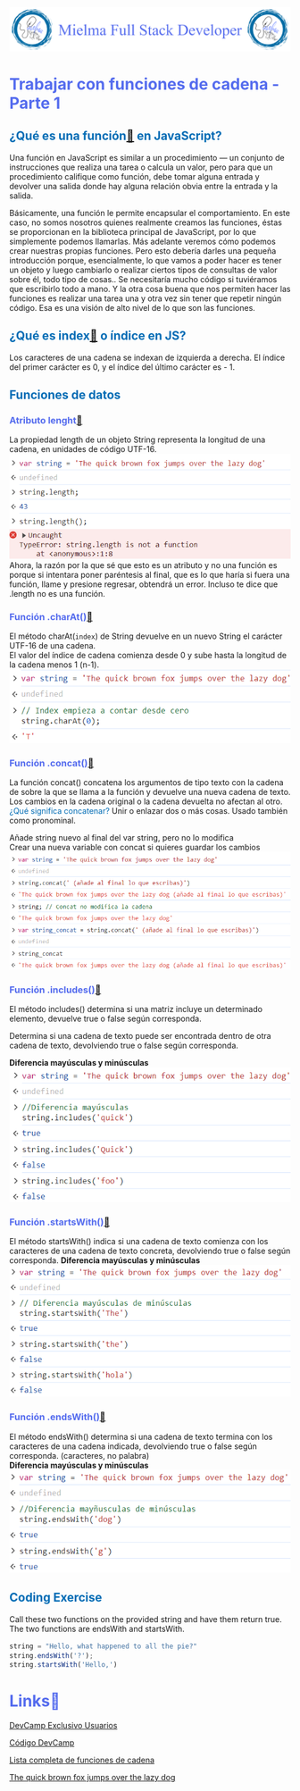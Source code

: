 ![Logo Mielma](/Logo/Logo_Encabezado.png)

# <b><font color="#556CEE">Trabajar con funciones de cadena - Parte 1</font></b>

## <b><font color="#006cb5">¿Qué es una función[🔗](https://developer.mozilla.org/es/docs/Web/JavaScript/Guide/Functions) en JavaScript?</font></b>
Una función en JavaScript es similar a un procedimiento — un conjunto de instrucciones que realiza una tarea o calcula un valor, pero para que un procedimiento califique como función, debe tomar alguna entrada y devolver una salida donde hay alguna relación obvia entre la entrada y la salida.

Básicamente, una función le permite encapsular el comportamiento. En este caso, no somos nosotros quienes realmente creamos las funciones, éstas se proporcionan en la biblioteca principal de JavaScript, por lo que simplemente podemos llamarlas. Más adelante veremos cómo podemos crear nuestras propias funciones. Pero esto debería darles una pequeña introducción porque, esencialmente, lo que vamos a poder hacer es tener un objeto y luego cambiarlo o realizar ciertos tipos de consultas de valor sobre él, todo tipo de cosas..
Se necesitaría mucho código si tuviéramos que escribirlo todo a mano. Y la otra cosa buena que nos permiten hacer las funciones es realizar una tarea una y otra vez sin tener que repetir ningún código. Esa es una visión de alto nivel de lo que son las funciones.
## <b><font color="#006cb5">¿Qué es index[🔗](https://developer.mozilla.org/es/docs/Web/JavaScript/Reference/Global_Objects/String/indexOf#descripci%C3%B3n) o índice en JS?</font></b>
Los caracteres de una cadena se indexan de izquierda a derecha. El índice del primer carácter es 0, y el índice del último carácter es - 1.

## <b><font color="#006cb5">Funciones de datos</font></b>

### <font color="#556CEE">Atributo lenght[🔗](https://developer.mozilla.org/es/docs/Web/JavaScript/Reference/Global_Objects/String/length)</font>
La propiedad length de un objeto String representa la longitud de una cadena, en unidades de código UTF-16.
![Funciones String .lenght](image/Funciones_String_.length.png)
Ahora, la razón por la que sé que esto es un atributo y no una función es porque si intentara poner paréntesis al final, que es lo que haría si fuera una función, llame y presione regresar, obtendrá un error. Incluso te dice que .length no es una función.

### <font color="#556CEE">Función .charAt()[🔗](https://developer.mozilla.org/es/docs/Web/JavaScript/Reference/Global_Objects/String/charAt)</font>
El método charAt(`index`) de String devuelve en un nuevo String el carácter UTF-16 de una cadena.  
El valor del índice de cadena comienza desde 0 y sube hasta la longitud de la cadena menos 1 (n-1).
![Funciones String .charAt()](image/Funciones_String_.charAt().png)

### <font color="#556CEE">Función .concat()[🔗](https://developer.mozilla.org/es/docs/Web/JavaScript/Reference/Global_Objects/String/concat)</font>

La función concat() concatena los argumentos de tipo texto con la cadena de sobre la que se llama a la función y devuelve una nueva cadena de texto. Los cambios en la cadena original o la cadena devuelta no afectan al otro.  
<font color="#006cb5">¿Qué significa concatenar?</font> Unir o enlazar dos o más cosas. Usado también como pronominal.

Añade string nuevo al final del  var string, pero no lo modifica  
Crear una nueva variable con concat si quieres guardar los cambios
![Funciones String Concat()](image/Funciones_String_.concat().png)

### <font color="#556CEE">Función .includes()[🔗](https://developer.mozilla.org/es/docs/Web/JavaScript/Reference/Global_Objects/Array/includes)</font>

El método includes() determina si una matriz incluye un determinado elemento, devuelve true o false según corresponda.

Determina si una cadena de texto puede ser encontrada dentro de otra cadena de texto, devolviendo true o false según corresponda.

<b>Diferencia mayúsculas y minúsculas</b>
![ Funciones String .includes()](image/Funciones_String_.includes().png)

### <font color="#556CEE">Función .startsWith()[🔗](https://developer.mozilla.org/es/docs/Web/JavaScript/Reference/Global_Objects/String/startsWith)</font>

El método startsWith() indica si una cadena de texto comienza con los caracteres de una cadena de texto concreta, devolviendo true o false según corresponda.
<b>Diferencia mayúsculas y minúsculas</b>
![Funciones String .startsWith()](image/Funciones_String_.startsWith().png)


### <font color="#556CEE">Función .endsWith()[🔗](https://developer.mozilla.org/es/docs/Web/JavaScript/Reference/Global_Objects/String/endsWith)</font>

El método endsWith() determina si una cadena de texto termina con los caracteres de una cadena indicada, devolviendo true o false según corresponda. (caracteres, no palabra)  
<b>Diferencia mayúsculas y minúsculas</b>
![Funciones String .endsWith()](image/Funciones_String_.endsWith().png)

## <b><font color="#006cb5">Coding Exercise</font></b>
Call these two functions on the provided string and have them return true. The two functions are endsWith and startsWith.
```js
string = "Hello, what happened to all the pie?"
string.endsWith('?');
string.startsWith('Hello,')
```




# <b><font color="#556CEE">Links🔗</font></b>

[DevCamp Exclusivo Usuarios](https://basque.devcamp.com/pt-full-stack-development-javascript-python-react/guide/working-string-functions-part-1)  


[Código DevCamp](https://github.com/rails-camp/javascript-programming/blob/master/section_b_13_string_functions.js)

[Lista completa de funciones de cadena](https://www.w3schools.com/jsref/jsref_obj_string.asp)

[The quick brown fox jumps over the lazy dog](https://en.wikipedia.org/wiki/The_quick_brown_fox_jumps_over_the_lazy_dog)